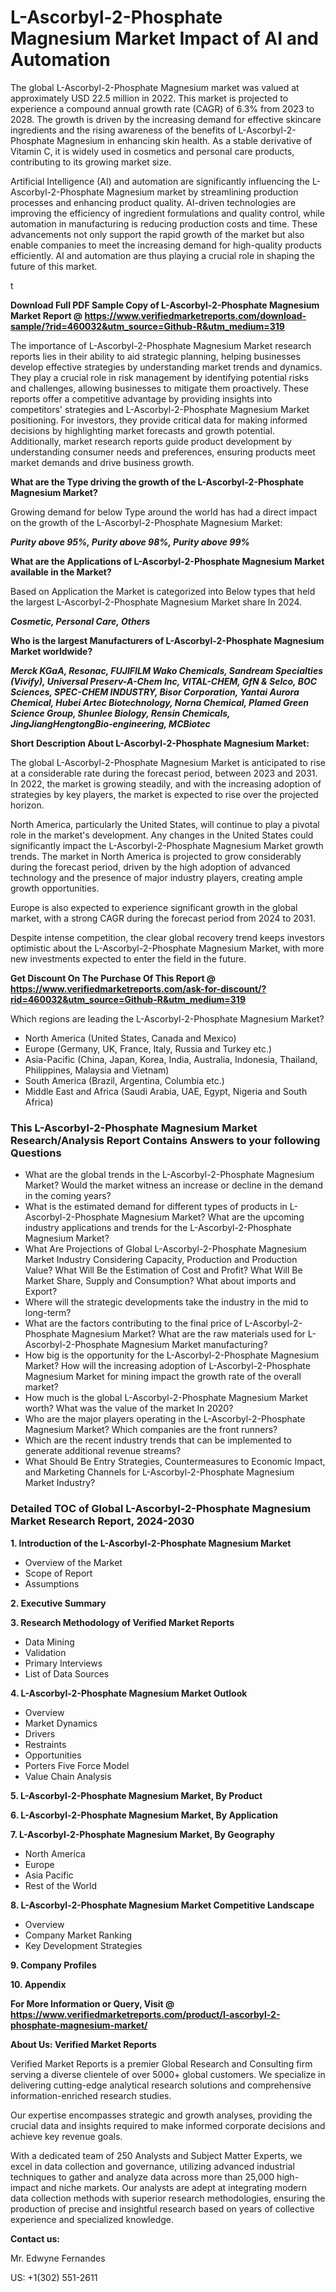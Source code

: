 <meta name="title" content="Global L-Ascorbyl-2-Phosphate Magnesium Market Impact of AI and Automation"><meta name="description" content="The global L-Ascorbyl-2-Phosphate Magnesium market was valued at approximately USD 22.5 million in 2022. This market is projected to experience a compound annual growt"><meta name="title" content="L-Ascorbyl-2-Phosphate Magnesium Market Size, Share, Scope, Trends, Growth, Opportunities, Analysis, Forecast"><h1>L-Ascorbyl-2-Phosphate Magnesium Market Impact of AI and Automation</h1><p>The global L-Ascorbyl-2-Phosphate Magnesium market was valued at approximately USD 22.5 million in 2022. This market is projected to experience a compound annual growth rate (CAGR) of 6.3% from 2023 to 2028. The growth is driven by the increasing demand for effective skincare ingredients and the rising awareness of the benefits of L-Ascorbyl-2-Phosphate Magnesium in enhancing skin health. As a stable derivative of Vitamin C, it is widely used in cosmetics and personal care products, contributing to its growing market size.</p><p>Artificial Intelligence (AI) and automation are significantly influencing the L-Ascorbyl-2-Phosphate Magnesium market by streamlining production processes and enhancing product quality. AI-driven technologies are improving the efficiency of ingredient formulations and quality control, while automation in manufacturing is reducing production costs and time. These advancements not only support the rapid growth of the market but also enable companies to meet the increasing demand for high-quality products efficiently. AI and automation are thus playing a crucial role in shaping the future of this market.</p>t</p><p id="" class=""><strong>Download Full PDF Sample Copy of L-Ascorbyl-2-Phosphate Magnesium Market Report @ <a href="https://www.verifiedmarketreports.com/download-sample/?rid=460032&utm_source=Github-R&utm_medium=319" target="_blank">https://www.verifiedmarketreports.com/download-sample/?rid=460032&utm_source=Github-R&utm_medium=319</a></strong></p><p>The importance of&nbsp;L-Ascorbyl-2-Phosphate Magnesium Market research reports lies in their ability to aid strategic planning, helping businesses develop effective strategies by understanding market trends and dynamics. They play a crucial role in risk management by identifying potential risks and challenges, allowing businesses to mitigate them proactively. These reports offer a competitive advantage by providing insights into competitors' strategies and L-Ascorbyl-2-Phosphate Magnesium Market positioning. For investors, they provide critical data for making informed decisions by highlighting market forecasts and growth potential. Additionally, market research reports guide product development by understanding consumer needs and preferences, ensuring products meet market demands and drive business growth.</p><p><strong>What are the&nbsp;Type driving the growth of the L-Ascorbyl-2-Phosphate Magnesium Market?</strong></p><p id="" class="">Growing demand for below Type around the world has had a direct impact on the growth of the L-Ascorbyl-2-Phosphate Magnesium Market:</p><em><strong>Purity above 95%, Purity above 98%, Purity above 99%</strong></em></p><strong>What are the&nbsp;Applications&nbsp;of L-Ascorbyl-2-Phosphate Magnesium Market available in the Market?</strong></p><p id="" class="">Based on Application the Market is categorized into Below types that held the largest L-Ascorbyl-2-Phosphate Magnesium Market share In 2024.</p><em><strong>Cosmetic, Personal Care, Others</strong></em></p><strong>Who is the largest Manufacturers of L-Ascorbyl-2-Phosphate Magnesium Market worldwide?</strong></p><p><em><strong>Merck KGaA, Resonac, FUJIFILM Wako Chemicals, Sandream Specialties (Vivify), Universal Preserv-A-Chem Inc, VITAL-CHEM, GfN & Selco, BOC Sciences, SPEC-CHEM INDUSTRY, Bisor Corporation, Yantai Aurora Chemical, Hubei Artec Biotechnology, Norna Chemical, Plamed Green Science Group, Shunlee Biology, Rensin Chemicals, JingJiangHengtongBio-engineering, MCBiotec</strong></em></p><p id="" class=""><strong>Short Description About L-Ascorbyl-2-Phosphate Magnesium Market:</strong></p><p>The global L-Ascorbyl-2-Phosphate Magnesium Market is anticipated to rise at a considerable rate during the forecast period, between 2023 and 2031. In 2022, the market is growing steadily, and with the increasing adoption of strategies by key players, the market is expected to rise over the projected horizon.</p><p>North America, particularly the United States, will continue to play a pivotal role in the market's development. Any changes in the United States could significantly impact the L-Ascorbyl-2-Phosphate Magnesium Market growth trends. The market in North America is projected to grow considerably during the forecast period, driven by the high adoption of advanced technology and the presence of major industry players, creating ample growth opportunities.</p><p>Europe is also expected to experience significant growth in the global market, with a strong CAGR during the forecast period from 2024 to 2031.</p><p>Despite intense competition, the clear global recovery trend keeps investors optimistic about the L-Ascorbyl-2-Phosphate Magnesium Market, with more new investments expected to enter the field in the future.</p><p id="" class=""><strong>Get Discount On The Purchase Of This Report @ <a href="https://www.verifiedmarketreports.com/ask-for-discount/?rid=460032&utm_source=Github-R&utm_medium=319" target="_blank">https://www.verifiedmarketreports.com/ask-for-discount/?rid=460032&utm_source=Github-R&utm_medium=319</a></strong></p>Which regions are leading the L-Ascorbyl-2-Phosphate Magnesium Market?</p><ul><li>North America (United States, Canada and Mexico)</li><li>Europe (Germany, UK, France, Italy, Russia and Turkey etc.)</li><li>Asia-Pacific (China, Japan, Korea, India, Australia, Indonesia, Thailand, Philippines, Malaysia and Vietnam)</li><li>South America (Brazil, Argentina, Columbia etc.)</li><li>Middle East and Africa (Saudi Arabia, UAE, Egypt, Nigeria and South Africa)</li></ul><h3 id="" class="">This L-Ascorbyl-2-Phosphate Magnesium Market Research/Analysis Report Contains Answers to your following Questions</h3><ul><li>What are the global trends in the L-Ascorbyl-2-Phosphate Magnesium Market? Would the market witness an increase or decline in the demand in the coming years?</li><li>What is the estimated demand for different types of products in L-Ascorbyl-2-Phosphate Magnesium Market? What are the upcoming industry applications and trends for the L-Ascorbyl-2-Phosphate Magnesium Market?</li><li>What Are Projections of Global L-Ascorbyl-2-Phosphate Magnesium Market Industry Considering Capacity, Production and Production Value? What Will Be the Estimation of Cost and Profit? What Will Be Market Share, Supply and Consumption? What about imports and Export?</li><li>Where will the strategic developments take the industry in the mid to long-term?</li><li>What are the factors contributing to the final price of L-Ascorbyl-2-Phosphate Magnesium Market? What are the raw materials used for L-Ascorbyl-2-Phosphate Magnesium Market manufacturing?</li><li>How big is the opportunity for the L-Ascorbyl-2-Phosphate Magnesium Market? How will the increasing adoption of L-Ascorbyl-2-Phosphate Magnesium Market for mining impact the growth rate of the overall market?</li><li>How much is the global L-Ascorbyl-2-Phosphate Magnesium Market worth? What was the value of the market In 2020?</li><li>Who are the major players operating in the L-Ascorbyl-2-Phosphate Magnesium Market? Which companies are the front runners?</li><li>Which are the recent industry trends that can be implemented to generate additional revenue streams?</li><li>What Should Be Entry Strategies, Countermeasures to Economic Impact, and Marketing Channels for L-Ascorbyl-2-Phosphate Magnesium Market Industry?</li></ul><h3 id="" class="">Detailed TOC of Global L-Ascorbyl-2-Phosphate Magnesium Market Research Report, 2024-2030</h3><p id="" class=""><strong>1. Introduction of the L-Ascorbyl-2-Phosphate Magnesium Market</strong></p><ul><li>Overview of the Market</li><li>Scope of Report</li><li>Assumptions</li></ul><p id="" class=""><strong>2. Executive Summary</strong></p><p id="" class=""><strong>3. Research Methodology of Verified Market Reports</strong></p><ul><li>Data Mining</li><li>Validation</li><li>Primary Interviews</li><li>List of Data Sources</li></ul><p id="" class=""><strong>4. L-Ascorbyl-2-Phosphate Magnesium Market Outlook</strong></p><ul><li>Overview</li><li>Market Dynamics</li><li>Drivers</li><li>Restraints</li><li>Opportunities</li><li>Porters Five Force Model</li><li>Value Chain Analysis</li></ul><p id="" class=""><strong>5. L-Ascorbyl-2-Phosphate Magnesium Market, By Product</strong></p><p id="" class=""><strong>6. L-Ascorbyl-2-Phosphate Magnesium Market, By Application</strong></p><p id="" class=""><strong>7. L-Ascorbyl-2-Phosphate Magnesium Market, By Geography</strong></p><ul><li>North America</li><li>Europe</li><li>Asia Pacific</li><li>Rest of the World</li></ul><p id="" class=""><strong>8. L-Ascorbyl-2-Phosphate Magnesium Market Competitive Landscape</strong></p><ul><li>Overview</li><li>Company Market Ranking</li><li>Key Development Strategies</li></ul><p id="" class=""><strong>9. Company Profiles</strong></p><p id="" class=""><strong>10. Appendix</strong></p><p id="" class=""><strong>For More Information or Query, Visit @ <a href="https://www.verifiedmarketreports.com/product/l-ascorbyl-2-phosphate-magnesium-market/" target="_blank">https://www.verifiedmarketreports.com/product/l-ascorbyl-2-phosphate-magnesium-market/</a></strong></p><p id="" class=""><strong>About Us: Verified Market Reports</strong></p><p id="" class="">Verified Market Reports is a premier Global Research and Consulting firm serving a diverse clientele of over 5000+ global customers. We specialize in delivering cutting-edge analytical research solutions and comprehensive information-enriched research studies.</p><p id="" class="">Our expertise encompasses strategic and growth analyses, providing the crucial data and insights required to make informed corporate decisions and achieve key revenue goals.</p><p id="" class="">With a dedicated team of 250 Analysts and Subject Matter Experts, we excel in data collection and governance, utilizing advanced industrial techniques to gather and analyze data across more than 25,000 high-impact and niche markets. Our analysts are adept at integrating modern data collection methods with superior research methodologies, ensuring the production of precise and insightful research based on years of collective experience and specialized knowledge.</p><p id="" class=""><strong>Contact us:</strong></p><p id="" class="">Mr. Edwyne Fernandes</p><p id="" class="">US: +1(302) 551-2611</p>